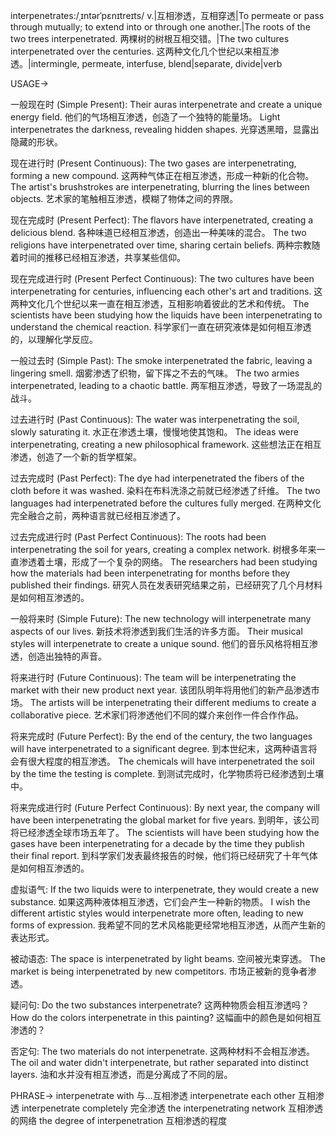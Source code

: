 interpenetrates:/ˌɪntərˈpɛnɪtreɪts/
v.|互相渗透，互相穿透|To permeate or pass through mutually; to extend into or through one another.|The roots of the two trees interpenetrated.  两棵树的树根互相交错。|The two cultures interpenetrated over the centuries. 这两种文化几个世纪以来相互渗透。|intermingle, permeate, interfuse, blend|separate, divide|verb

USAGE->

一般现在时 (Simple Present):
Their auras interpenetrate and create a unique energy field.  他们的气场相互渗透，创造了一个独特的能量场。
Light interpenetrates the darkness, revealing hidden shapes. 光穿透黑暗，显露出隐藏的形状。

现在进行时 (Present Continuous):
The two gases are interpenetrating, forming a new compound.  这两种气体正在相互渗透，形成一种新的化合物。
The artist's brushstrokes are interpenetrating, blurring the lines between objects. 艺术家的笔触相互渗透，模糊了物体之间的界限。


现在完成时 (Present Perfect):
The flavors have interpenetrated, creating a delicious blend.  各种味道已经相互渗透，创造出一种美味的混合。
The two religions have interpenetrated over time, sharing certain beliefs. 两种宗教随着时间的推移已经相互渗透，共享某些信仰。


现在完成进行时 (Present Perfect Continuous):
The two cultures have been interpenetrating for centuries, influencing each other's art and traditions.  这两种文化几个世纪以来一直在相互渗透，互相影响着彼此的艺术和传统。
The scientists have been studying how the liquids have been interpenetrating to understand the chemical reaction. 科学家们一直在研究液体是如何相互渗透的，以理解化学反应。


一般过去时 (Simple Past):
The smoke interpenetrated the fabric, leaving a lingering smell. 烟雾渗透了织物，留下挥之不去的气味。
The two armies interpenetrated, leading to a chaotic battle.  两军相互渗透，导致了一场混乱的战斗。


过去进行时 (Past Continuous):
The water was interpenetrating the soil, slowly saturating it.  水正在渗透土壤，慢慢地使其饱和。
The ideas were interpenetrating, creating a new philosophical framework. 这些想法正在相互渗透，创造了一个新的哲学框架。


过去完成时 (Past Perfect):
The dye had interpenetrated the fibers of the cloth before it was washed.  染料在布料洗涤之前就已经渗透了纤维。
The two languages had interpenetrated before the cultures fully merged. 在两种文化完全融合之前，两种语言就已经相互渗透了。


过去完成进行时 (Past Perfect Continuous):
The roots had been interpenetrating the soil for years, creating a complex network. 树根多年来一直渗透着土壤，形成了一个复杂的网络。
The researchers had been studying how the materials had been interpenetrating for months before they published their findings.  研究人员在发表研究结果之前，已经研究了几个月材料是如何相互渗透的。


一般将来时 (Simple Future):
The new technology will interpenetrate many aspects of our lives.  新技术将渗透到我们生活的许多方面。
Their musical styles will interpenetrate to create a unique sound. 他们的音乐风格将相互渗透，创造出独特的声音。


将来进行时 (Future Continuous):
The team will be interpenetrating the market with their new product next year.  该团队明年将用他们的新产品渗透市场。
The artists will be interpenetrating their different mediums to create a collaborative piece. 艺术家们将渗透他们不同的媒介来创作一件合作作品。


将来完成时 (Future Perfect):
By the end of the century, the two languages will have interpenetrated to a significant degree. 到本世纪末，这两种语言将会有很大程度的相互渗透。
The chemicals will have interpenetrated the soil by the time the testing is complete.  到测试完成时，化学物质将已经渗透到土壤中。


将来完成进行时 (Future Perfect Continuous):
By next year, the company will have been interpenetrating the global market for five years.  到明年，该公司将已经渗透全球市场五年了。
The scientists will have been studying how the gases have been interpenetrating for a decade by the time they publish their final report. 到科学家们发表最终报告的时候，他们将已经研究了十年气体是如何相互渗透的。



虚拟语气:
If the two liquids were to interpenetrate, they would create a new substance. 如果这两种液体相互渗透，它们会产生一种新的物质。
I wish the different artistic styles would interpenetrate more often, leading to new forms of expression. 我希望不同的艺术风格能更经常地相互渗透，从而产生新的表达形式。

被动语态:
The space is interpenetrated by light beams.  空间被光束穿透。
The market is being interpenetrated by new competitors. 市场正被新的竞争者渗透。

疑问句:
Do the two substances interpenetrate? 这两种物质会相互渗透吗？
How do the colors interpenetrate in this painting? 这幅画中的颜色是如何相互渗透的？

否定句:
The two materials do not interpenetrate. 这两种材料不会相互渗透。
The oil and water didn't interpenetrate, but rather separated into distinct layers. 油和水并没有相互渗透，而是分离成了不同的层。


PHRASE->
interpenetrate with  与...互相渗透
interpenetrate each other 互相渗透
interpenetrate completely 完全渗透
the interpenetrating network 互相渗透的网络
the degree of interpenetration  互相渗透的程度
